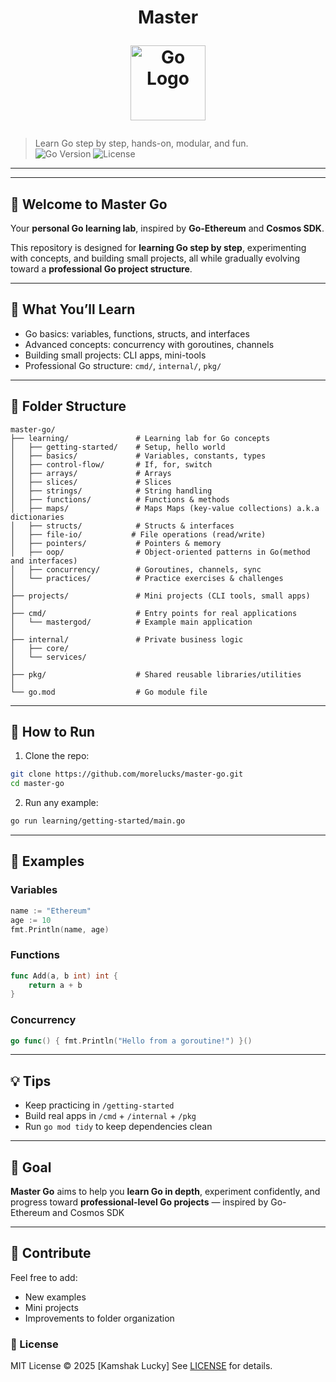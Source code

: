 <h1 align="center">
  Master

  <img src="https://go.dev/images/go-logo-blue.svg" alt="Go Logo" width="120"/><br/>
</h1>

> Learn Go step by step, hands-on, modular, and fun.  
![Go Version](https://img.shields.io/badge/Go-1.23+-blue)
![License](https://img.shields.io/badge/license-MIT-green)

---


---

## 👋 Welcome to **Master Go**
Your **personal Go learning lab**, inspired by **Go-Ethereum** and **Cosmos SDK**.

This repository is designed for **learning Go step by step**, experimenting with concepts, and building small projects, all while gradually evolving toward a **professional Go project structure**.

---

## 🌱 What You’ll Learn

* Go basics: variables, functions, structs, and interfaces
* Advanced concepts: concurrency with goroutines, channels
* Building small projects: CLI apps, mini-tools
* Professional Go structure: `cmd/`, `internal/`, `pkg/`

---

## 📁 Folder Structure

```text
master-go/
├── learning/               # Learning lab for Go concepts
│   ├── getting-started/    # Setup, hello world
│   ├── basics/             # Variables, constants, types
│   ├── control-flow/       # If, for, switch
│   ├── arrays/             # Arrays
│   ├── slices/             # Slices
│   ├── strings/            # String handling
│   ├── functions/          # Functions & methods
│   ├── maps/               # Maps Maps (key-value collections) a.k.a dictionaries
│   ├── structs/            # Structs & interfaces
│   ├── file-io/           # File operations (read/write)
│   ├── pointers/           # Pointers & memory
│   ├── oop/                # Object-oriented patterns in Go(method and interfaces)
│   ├── concurrency/        # Goroutines, channels, sync
│   └── practices/          # Practice exercises & challenges
│
├── projects/               # Mini projects (CLI tools, small apps)
│
├── cmd/                    # Entry points for real applications
│   └── mastergod/          # Example main application
│
├── internal/               # Private business logic
│   ├── core/
│   └── services/
│
├── pkg/                    # Shared reusable libraries/utilities
│
└── go.mod                  # Go module file
```

---

## 🚀 How to Run

1. Clone the repo:

```bash
git clone https://github.com/morelucks/master-go.git
cd master-go
```

2. Run any example:

```bash
go run learning/getting-started/main.go
```


---

## 🧩 Examples

### Variables

```go
name := "Ethereum"
age := 10
fmt.Println(name, age)
```

### Functions

```go
func Add(a, b int) int {
    return a + b
}
```

### Concurrency

```go
go func() { fmt.Println("Hello from a goroutine!") }()
```

---

## 💡 Tips

* Keep practicing in `/getting-started`
* Build real apps in `/cmd` + `/internal` + `/pkg`
* Run `go mod tidy` to keep dependencies clean

---

## 🌟 Goal

 **Master Go** aims to help you **learn Go in depth**, experiment confidently, and progress toward **professional-level Go projects** — inspired by Go-Ethereum and Cosmos SDK

---

## 🤝 Contribute

Feel free to add:

* New examples
* Mini projects
* Improvements to folder organization

### 🪪 License

MIT License © 2025 [Kamshak Lucky]
See [LICENSE](LICENSE) for details.

